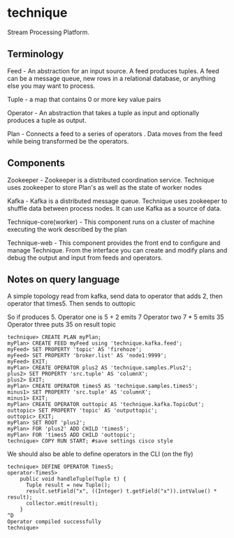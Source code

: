 technique
=========

Stream Processing Platform.

Terminology
-----

Feed - An abstraction for an input source. A feed produces tuples. A feed can be a message queue, new rows in a relational database, or anything else you may want to process.

Tuple - a map that contains 0 or more key value pairs

Operator - An abstraction that takes a tuple as input and optionally produces a tuple as output.

Plan - Connects a feed to a series of operators . Data moves from the feed while being transformed be the operators.

Components
----
Zookeeper - Zookeeper is a distributed coordination service. Technique uses zookeeper to store Plan's as well as the state of worker nodes

Kafka - Kafka is a distributed message queue. Technique uses zookeeper to shuffle data between process nodes. It can use Kafka as a source of data.

Technique-core(worker) - This component runs on a cluster of machine executing the work described by the plan

Technique-web - This component provides the front end to configure and manage Technique. From the interface you can create and modify plans and debug the output and input from feeds and operators.

Notes on query language
-----

A simple topology read from kafka, send data to operator 
that adds 2, then operator that times5. Then sends to outtopic

So if produces 5.
Operator one is 5 + 2 emits 7
Operator two 7 * 5 emits 35
Operator three puts 35 on result topic 

    technique> CREATE PLAN myPlan;
    myPlan> CREATE FEED myFeed using 'technique.kafka.feed';
    myFeed> SET PROPERTY 'topic' AS 'firehoze';
    myFeed> SET PROPERTY 'broker.list' AS 'node1:9999';
    myFeed> EXIT;
    myPlan> CREATE OPERATOR plus2 AS 'technique.samples.Plus2';
    plus2> SET PROPERTY 'src.tuple' AS 'columnX';
    plus2> EXIT;
    myPlan> CREATE OPERATOR times5 AS 'technique.samples.times5';
    minus1> SET PROPERTY 'src.tuple' AS 'columnX';
    minus1> EXIT;
    myPlan> CREATE OPERATOR outtopic AS 'technique.kafka.TopicOut';
    outtopic> SET PROPERTY 'topic' AS 'outputtopic';
    outtopic> EXIT; 
    myPlan> SET ROOT 'plus2';
    myPlan> FOR 'plus2' ADD CHILD 'times5'; 
    myPlan> FOR 'times5 ADD CHILD 'outtopic';
    technique> COPY RUN START; #save settings cisco style

We should also be able to define operators in the CLI (on the fly)

    technique> DEFINE OPERATOR Times5;
    operator-Times5> 
        public void handleTuple(Tuple t) {
          Tuple result = new Tuple();
          result.setField("x", ((Integer) t.getField("x")).intValue() * result);
          collector.emit(result);
        }
    ^D
    Operator compiled successfully
    technique> 
  
